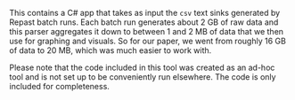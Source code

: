 This contains a C# app that takes as input the `csv` text sinks generated by Repast batch runs. Each batch run generates about 2 GB of raw data and this parser aggregates it down to between 1 and 2 MB of data that we then use for graphing and visuals. So for our paper, we went from roughly 16 GB of data to 20 MB, which was much easier to work with.

Please note that the code included in this tool was created as an ad-hoc tool and is not set up to be conveniently run elsewhere. The code is only included for completeness.
